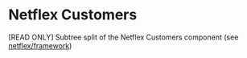 # Netflex Customers

[READ ONLY] Subtree split of the Netflex Customers component (see [netflex/framework](https://github.con/netflex-sdk/framework))
